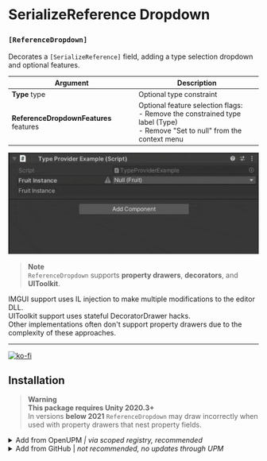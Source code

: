 # SerializeReference Dropdown
### `[ReferenceDropdown]`
Decorates a `[SerializeReference]` field, adding a type selection dropdown and optional features.  

| Argument                               | Description                                                                                                                       |
|----------------------------------------|-----------------------------------------------------------------------------------------------------------------------------------|
| **Type** type                          | Optional type constraint                                                                                                          |
| **ReferenceDropdownFeatures** features | Optional feature selection flags:<br/>- Remove the constrained type label (Type)<br/>- Remove "Set to null" from the context menu |

  
![ReferenceDropdown Example](Documentation~/ReferenceDropdownExample.gif)

> **Note**  
> `ReferenceDropdown` supports **property drawers**, **decorators**, and  **UIToolkit**.  

IMGUI support uses IL injection to make multiple modifications to the editor DLL.  
UIToolkit support uses stateful DecoratorDrawer hacks.  
Other implementations often don't support property drawers due to the complexity of these approaches.

---

[![ko-fi](https://ko-fi.com/img/githubbutton_sm.svg)](https://ko-fi.com/Z8Z42ZYHB)

## Installation

> **Warning**  
> **This package requires Unity 2020.3+**  
> In versions **below 2021** `ReferenceDropdown` may draw incorrectly when used with property drawers that nest property fields.

<details>
<summary>Add from OpenUPM <em>| via scoped registry, recommended</em></summary>

This package is available on OpenUPM: https://openupm.com/packages/com.vertx.serializereference-dropdown

To add it the package to your project:

- open `Edit/Project Settings/Package Manager`
- add a new Scoped Registry:
  ```
  Name: OpenUPM
  URL:  https://package.openupm.com/
  Scope(s): com.vertx
            com.needle
  ```
- click <kbd>Save</kbd>
- open Package Manager
- click <kbd>+</kbd>
- select <kbd>Add from Git URL</kbd>
- paste `com.vertx.serializereference-dropdown`
- click <kbd>Add</kbd>  
</details>

<details>
<summary>Add from GitHub | <em>not recommended, no updates through UPM</em></summary>

You can also add it directly from GitHub on Unity 2019.4+. Note that you won't be able to receive updates through Package Manager this way, you'll have to update manually.

- open Package Manager
- click <kbd>+</kbd>
- select <kbd>Add from Git URL</kbd>
- paste `https://github.com/vertxxyz/Vertx.SerializeReferenceDropdown.git`
- click <kbd>Add</kbd>  
  **or**
- Edit your `manifest.json` file to contain `"com.vertx.SerializeReferenceDropdown": "https://github.com/vertxxyz/Vertx.SerializeReferenceDropdown.git"`,

⚠️ SerializeReferenceDropdown has a dependency on [Editor Patching](https://github.com/needle-tools/editorpatching) and [Vertx.Utilities](https://github.com/vertxxyz/Vertx.Utilities) so ensure they are referenced into your project to use this package successfully. ⚠️

To update the package with new changes, remove the lock from the `packages-lock.json` file.
</details>